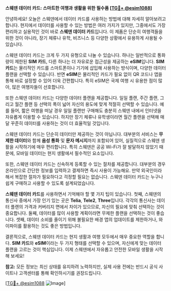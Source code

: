 **스웨덴 데이터 카드: 스마트한 여행과 생활을 위한 필수품 [[TG💪+ @esim1088](https://t.me/s/esim1088)]**

안녕하세요! 오늘은 스웨덴에서 데이터 카드를 사용하는 방법에 대해 자세히 알아보려고 합니다. 현지에서 데이터를 사용할 수 있는 방법은 여러 가지가 있지만, 그중에서도 가장 편리하고 실용적인 것이 바로 **스웨덴 데이터 카드**입니다. 이 제품은 단순히 여행객들을 위한 것이 아니라, 장기 체류나 유학, 비즈니스 등 다양한 상황에서 유용하게 사용될 수 있습니다.

스웨덴 데이터 카드는 크게 두 가지 유형으로 나눌 수 있습니다. 하나는 일반적으로 통화량이 제한된 **SIM 카드**, 다른 하나는 더 자유로운 접근성을 제공하는 **eSIM**입니다. **SIM 카드**는 물리적인 카드를 스마트폰이나 기기에 삽입해 사용하는 방식이며, 다양한 데이터 플랜을 선택할 수 있습니다. 반면 **eSIM**은 물리적인 카드가 필요 없이 QR 코드나 앱을 통해 바로 설정할 수 있어 더욱 간편합니다. 특히 eSIM은 국제 여행 시 유용한 점이 많아, 많은 여행자들이 선호합니다.

또한 스웨덴 데이터 카드는 다양한 데이터 플랜을 제공합니다. 일일 플랜, 주간 플랜, 그리고 월간 플랜 등 선택의 폭이 넓어 자신의 용도에 맞게 적절히 선택할 수 있습니다. 예를 들어, 짧은 여행을 떠날 경우 일일 플랜만 구매해도 충분히 스웨덴 내에서 인터넷을 자유롭게 이용할 수 있습니다. 하지만 장기 체류나 유학생이라면 월간 플랜을 선택해 매달 꾸준히 데이터를 사용하는 것이 더 효율적일 것입니다.

스웨덴 데이터 카드는 단순히 데이터만 제공하는 것이 아닙니다. 대부분의 서비스는 **무제한 데이터**와 함께 **음성 통화** 및 **문자 메시지**까지 포함되어 있어, 실질적으로 스웨덴 생활을 시작하기에 매우 편리합니다. 특히 스웨덴은 공공 Wi-Fi가 잘 발달하지 않았기 때문에, 모바일 데이터는 현지 생활에서 필수적인 요소입니다.

또한, 스웨덴 데이터 카드는 신속하게 등록할 수 있는 절차를 제공합니다. 대부분의 경우 온라인으로 간단한 정보를 입력하고 결제하면 즉시 사용이 가능해요. 만약 외국인이라 해서 복잡한 절차가 필요하다고 걱정할 필요는 없습니다. 스웨덴 데이터 카드는 누구나 쉽게 구매하고 사용할 수 있도록 설계되었습니다.

**스웨덴 데이터 카드**를 사용하면서 기억해야 할 몇 가지 팁이 있습니다. 첫째, 스웨덴의 통신사 중에서 가장 인기 있는 곳은 **Telia**, **Tele2**, **Three**입니다. 각각의 통신사는 데이터 플랜의 가격과 커버리지 면에서 차이가 있으므로, 자신의 필요에 맞춰 선택하는 것이 중요합니다. 둘째, 데이터를 많이 사용할 계획이라면 무제한 플랜을 선택하는 것이 좋습니다. 셋째, 데이터 소비를 줄이기 위해 불필요한 배경 앱의 업데이트를 제한하거나, 와이파이를 활용하는 것도 좋은 방법입니다.

결론적으로, 스웨덴 데이터 카드는 현지 생활과 여행 모두에서 매우 중요한 역할을 합니다. **SIM 카드**와 **eSIM**이라는 두 가지 형태를 선택할 수 있으며, 자신에게 맞는 데이터 플랜을 고르는 것이 핵심입니다. 이제 스웨덴에서 자유롭고 안전한 모바일 생활을 시작해 보세요!

**참고:** 모든 정보는 최신 상태를 유지하려 노력하지만, 실제 사용 전에는 반드시 공식 사이트나 고객센터를 통해 확인하시기를 권장드립니다. 

[[TG💪+ @esim1088](https://t.me/s/esim1088) ![Image](https://i.postimg.cc/Y0z9fWf4/image.png)]